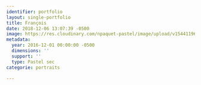 ```yaml
---
identifier: portfolio
layout: single-portfolio
title: François
date: 2018-12-06 13:07:39 -0500
image: https://res.cloudinary.com/npaquet-pastel/image/upload/v1544119690/Francois-pastel-28-X-38-cm-2016.jpg
metadata:
  year: 2016-12-01 00:00:00 -0500
  dimensions: ''
  support: ''
  type: Pastel sec
categorie: portraits

---
```

